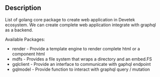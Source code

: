## Description

List of golang core package to create web application in Devetek ecosystem. We can create complete web application integrate with graphql as a backend.

Available Packages:
- render - Provide a template engine to render complete html or a component html
- mdfs - Provides a file system that wraps a directory and an embed.FS
- gqlclient - Provide an interface to communicate with gaphql endpoint
- gqlmodel - Provide function to interact with graphql query / mutation
